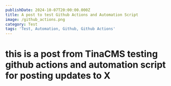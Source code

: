 ```yaml
---
publishDate: 2024-10-07T20:00:00.000Z
title: A post to test Github Actions and Automation Script
image: /github_actions.png
category: Test
tags: 'Test, Automation, Github, Github Actions'
---
```


# this is a post from TinaCMS testing github actions and automation script for posting updates to X
